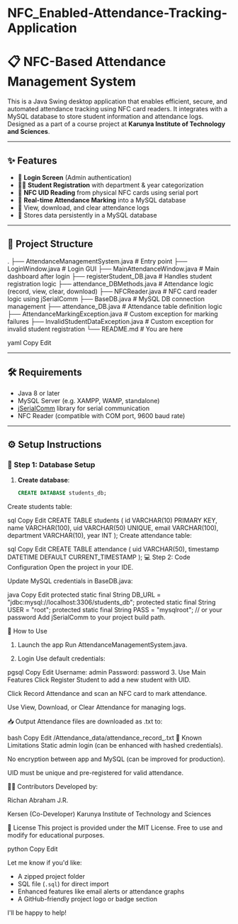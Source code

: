 # NFC_Enabled-Attendance-Tracking-Application

# 📋 NFC-Based Attendance Management System

This is a Java Swing desktop application that enables efficient, secure, and automated attendance tracking using NFC card readers. It integrates with a MySQL database to store student information and attendance logs. Designed as a part of a course project at **Karunya Institute of Technology and Sciences**.

---

## ✨ Features

- 🔐 **Login Screen** (Admin authentication)
- 🧑‍🏫 **Student Registration** with department & year categorization
- 📲 **NFC UID Reading** from physical NFC cards using serial port
- 📅 **Real-time Attendance Marking** into a MySQL database
- 📂 View, download, and clear attendance logs
- 💾 Stores data persistently in a MySQL database

---

## 📂 Project Structure

.
├── AttendanceManagementSystem.java # Entry point
├── LoginWindow.java # Login GUI
├── MainAttendanceWindow.java # Main dashboard after login
├── registerStudent_DB.java # Handles student registration logic
├── attendance_DBMethods.java # Attendance logic (record, view, clear, download)
├── NFCReader.java # NFC card reader logic using jSerialComm
├── BaseDB.java # MySQL DB connection management
├── attendance_DB.java # Attendance table definition logic
├── AttendanceMarkingException.java # Custom exception for marking failures
├── InvalidStudentDataException.java # Custom exception for invalid student registration
└── README.md # You are here

yaml
Copy
Edit

---

## 🛠️ Requirements

- Java 8 or later
- MySQL Server (e.g. XAMPP, WAMP, standalone)
- [jSerialComm](https://fazecast.github.io/jSerialComm/) library for serial communication
- NFC Reader (compatible with COM port, 9600 baud rate)

---

## ⚙️ Setup Instructions

### 🔌 Step 1: Database Setup

1. **Create database**:
   ```sql
   CREATE DATABASE students_db;
Create students table:

sql
Copy
Edit
CREATE TABLE students (
    id VARCHAR(10) PRIMARY KEY,
    name VARCHAR(100),
    uid VARCHAR(50) UNIQUE,
    email VARCHAR(100),
    department VARCHAR(10),
    year INT
);
Create attendance table:

sql
Copy
Edit
CREATE TABLE attendance (
    uid VARCHAR(50),
    timestamp DATETIME DEFAULT CURRENT_TIMESTAMP
);
💻 Step 2: Code Configuration
Open the project in your IDE.

Update MySQL credentials in BaseDB.java:

java
Copy
Edit
protected static final String DB_URL = "jdbc:mysql://localhost:3306/students_db";
protected static final String USER = "root";
protected static final String PASS = "mysqlroot"; // or your password
Add jSerialComm to your project build path.

🧪 How to Use
1. Launch the app
Run AttendanceManagementSystem.java.

2. Login
Use default credentials:

pgsql
Copy
Edit
Username: admin
Password: password
3. Use Main Features
Click Register Student to add a new student with UID.

Click Record Attendance and scan an NFC card to mark attendance.

Use View, Download, or Clear Attendance for managing logs.

📥 Output
Attendance files are downloaded as .txt to:

bash
Copy
Edit
/Attendance_data/attendance_record_<timestamp>.txt
🧩 Known Limitations
Static admin login (can be enhanced with hashed credentials).

No encryption between app and MySQL (can be improved for production).

UID must be unique and pre-registered for valid attendance.

🧑‍💻 Contributors
Developed by:

Richan Abraham J.R.

Kersen (Co-Developer)
Karunya Institute of Technology and Sciences

📜 License
This project is provided under the MIT License. Free to use and modify for educational purposes.

python
Copy
Edit

Let me know if you'd like:

- A zipped project folder
- SQL file (`.sql`) for direct import
- Enhanced features like email alerts or attendance graphs  
- A GitHub-friendly project logo or badge section

I'll be happy to help!
